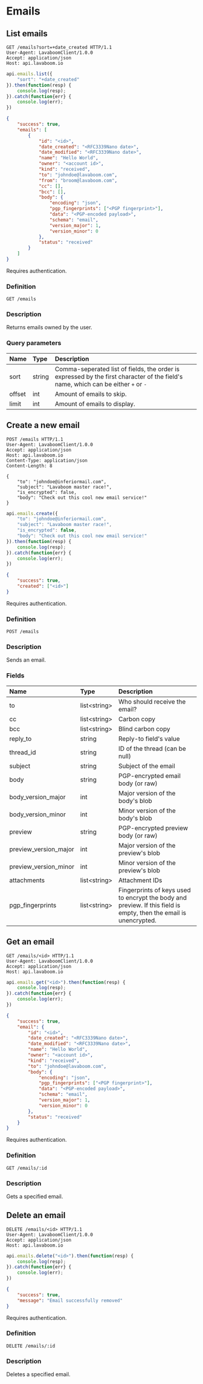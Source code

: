 # Emails

## List emails

```http
GET /emails?sort=+date_created HTTP/1.1
User-Agent: LavaboomClient/1.0.0
Accept: application/json
Host: api.lavaboom.io
```

```javascript
api.emails.list({
    "sort": "+date_created"
}).then(function(resp) {
    console.log(resp);
}).catch(function{err} {
    console.log(err);
})
```

```json
{
    "success": true,
    "emails": [
        {
            "id": "<id>",
            "date_created": "<RFC3339Nano date>",
            "date_modified": "<RFC3339Nano date>",
            "name": "Hello World",
            "owner": "<account id>",
            "kind": "received",
            "to": "johndoe@lavaboom.com",
            "from": "broom@lavaboom.com",
            "cc": [],
            "bcc": [],
            "body": {
                "encoding": "json",
                "pgp_fingerprints": ["<PGP fingerprint>"],
                "data": "<PGP-encoded payload>",
                "schema": "email",
                "version_major": 1,
                "version_minor": 0
            },
            "status": "received"
        }
    ]
}
```

<aside class="notice">Requires authentication.</aside>

### Definition

`GET /emails`

### Description

Returns emails owned by the user.

### Query parameters

| Name   | Type   | Description                                                                                                                       |
|:-------|:-------|:----------------------------------------------------------------------------------------------------------------------------------|
| sort   | string | Comma-seperated list of fields, the order is expressed by the first character of the field's name, which can be either `+` or `-` |
| offset | int    | Amount of emails to skip.                                                                                                         |
| limit  | int    | Amount of emails to display.                                                                                                      |

## Create a new email

```http
POST /emails HTTP/1.1
User-Agent: LavaboomClient/1.0.0
Accept: application/json
Host: api.lavaboom.io
Content-Type: application/json
Content-Length: 8

{
    "to": "johndoe@inferiormail.com",
    "subject": "Lavaboom master race!",
    "is_encrypted": false,
    "body": "Check out this cool new email service!"
}
```

```javascript
api.emails.create({
    "to": "johndoe@inferiormail.com",
    "subject": "Lavaboom master race!",
    "is_encrypted": false,
    "body": "Check out this cool new email service!"
}).then(function(resp) {
    console.log(resp);
}).catch(function{err} {
    console.log(err);
})
```

```json
{
    "success": true,
    "created": ["<id>"]
}
```

<aside class="notice">Requires authentication.</aside>

### Definition

`POST /emails`

### Description

Sends an email.

### Fields

| Name                    | Type             | Description                                                                                                       |
| :---------------------- | :--------------- | :---------------------------------------------------------------------------------------------------------------- |
| to                      | list\<string\>   | Who should receive the email?                                                                                     |
| cc                      | list\<string\>   | Carbon copy                                                                                                       |
| bcc                     | list\<string\>   | Blind carbon copy                                                                                                 |
| reply_to                | string           | Reply-to field's value                                                                                            |
| thread_id               | string           | ID of the thread (can be null)                                                                                    |
| subject                 | string           | Subject of the email                                                                                              |
| body                    | string           | PGP-encrypted email body (or raw)                                                                                 |
| body_version_major      | int              | Major version of the body's blob                                                                                  |
| body_version_minor      | int              | Minor version of the body's blob                                                                                  |
| preview                 | string           | PGP-encrypted preview body (or raw)                                                                               |
| preview_version_major   | int              | Major version of the preview's blob                                                                               |
| preview_version_minor   | int              | Minor version of the preview's blob                                                                               |
| attachments             | list\<string\>   | Attachment IDs                                                                                                    |
| pgp_fingerprints        | list\<string\>   | Fingerprints of keys used to encrypt the body and preview. If this field is empty, then the email is unencrypted. |

## Get an email

```http
GET /emails/<id> HTTP/1.1
User-Agent: LavaboomClient/1.0.0
Accept: application/json
Host: api.lavaboom.io
```

```javascript
api.emails.get("<id>").then(function(resp) {
    console.log(resp);
}).catch(function{err} {
    console.log(err);
})
```

```json
{
    "success": true,
    "email": {
        "id": "<id>",
        "date_created": "<RFC3339Nano date>",
        "date_modified": "<RFC3339Nano date>",
        "name": "Hello World",
        "owner": "<account id>",
        "kind": "received",
        "to": "johndoe@lavaboom.com",
        "body": {
            "encoding": "json",
            "pgp_fingerprints": ["<PGP fingerprint>"],
            "data": "<PGP-encoded payload>",
            "schema": "email",
            "version_major": 1,
            "version_minor": 0
        },
        "status": "received"
    }
}
```

<aside class="notice">Requires authentication.</aside>

### Definition

`GET /emails/:id`

### Description

Gets a specified email.

## Delete an email

```http
DELETE /emails/<id> HTTP/1.1
User-Agent: LavaboomClient/1.0.0
Accept: application/json
Host: api.lavaboom.io
```

```javascript
api.emails.delete("<id>").then(function(resp) {
    console.log(resp);
}).catch(function{err} {
    console.log(err);
})
```

```json
{
    "success": true,
    "message": "Email successfully removed"
}
```

<aside class="notice">Requires authentication.</aside>

### Definition

`DELETE /emails/:id`

### Description

Deletes a specified email.
